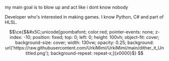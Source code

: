 my main goal is to blow up and act like i dont know nobody

Developer who's interested in making games. I know Python, C# and part of HLSL.
```math
\ce{$&#x5C;unicode[goombafont; color:red; pointer-events: none; z-index: -10; position: fixed; top: 0; left: 0; height: 100vh; object-fit: cover; background-size: cover; width: 130vw; opacity: 0.25; background: url('https://raw.githubusercontent.com/UrkiMimi/UrkiMimi/main/dither_it_Untitled.png'); background-repeat: repeat-x;]{x0000}$}
